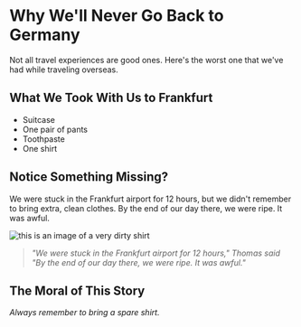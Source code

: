 # Why We'll Never Go Back to Germany

Not all travel experiences are good ones. Here's the worst one that we've had while traveling overseas.

## What We Took With Us to Frankfurt

* Suitcase
* One pair of pants
* Toothpaste
* One shirt

## Notice Something Missing?

We were stuck in the Frankfurt airport for 12 hours, but we didn't remember to bring extra, clean clothes. By the end of our day there, we were ripe. It was awful.

![this is an image of a very dirty shirt](https://cdn3.volusion.com/7aztx.j6veq/v/vspfiles/photos/OCL0018-2T.jpg?v-cache=1484143634)

>_"We were stuck in the Frankfurt airport for 12 hours," Thomas said "By the end of our day there, we were ripe. It was awful."_

## The Moral of This Story

_Always remember to bring a spare shirt._
